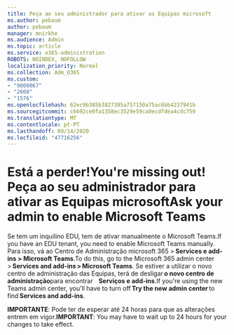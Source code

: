 ```yaml
---
title: Peça ao seu administrador para ativar as Equipas microsoft
ms.author: pebaum
author: pebaum
manager: mnirkhe
ms.audience: Admin
ms.topic: article
ms.service: o365-administration
ROBOTS: NOINDEX, NOFOLLOW
localization_priority: Normal
ms.collection: Adm_O365
ms.custom:
- "9000067"
- "2660"
- "1576"
ms.openlocfilehash: 62ec9b385b3827395a757150a75ac6bb4237941b
ms.sourcegitcommit: c6692ce0fa1358ec3529e59ca0ecdfdea4cdc759
ms.translationtype: MT
ms.contentlocale: pt-PT
ms.lasthandoff: 09/14/2020
ms.locfileid: "47716256"
---
```

# <a name="youre-missing-out-ask-your-admin-to-enable-microsoft-teams"></a><span data-ttu-id="1a4ae-102">Está a perder!</span><span class="sxs-lookup"><span data-stu-id="1a4ae-102">You're missing out!</span></span> <span data-ttu-id="1a4ae-103">Peça ao seu administrador para ativar as Equipas microsoft</span><span class="sxs-lookup"><span data-stu-id="1a4ae-103">Ask your admin to enable Microsoft Teams</span></span>

<span data-ttu-id="1a4ae-104">Se tem um inquilino EDU, tem de ativar manualmente o Microsoft Teams.</span><span class="sxs-lookup"><span data-stu-id="1a4ae-104">If you have an EDU tenant, you need to enable Microsoft Teams manually.</span></span> <span data-ttu-id="1a4ae-105">Para isso, vá ao Centro de Administração microsoft 365 > **Services e add-ins > Microsoft Teams**.</span><span class="sxs-lookup"><span data-stu-id="1a4ae-105">To do this, go to the Microsoft 365 admin center > **Services and add-ins > Microsoft Teams**.</span></span> <span data-ttu-id="1a4ae-106">Se estiver a utilizar o novo centro de administração das Equipas, terá de desligar **o novo centro de administração**para encontrar    **Serviços e add-ins**.</span><span class="sxs-lookup"><span data-stu-id="1a4ae-106">If you're using the new Teams admin center, you'll have to turn off **Try the new admin center** to find **Services and add-ins**.</span></span> 

<span data-ttu-id="1a4ae-107">**IMPORTANTE**: Pode ter de esperar até 24 horas para que as alterações entrem em vigor.</span><span class="sxs-lookup"><span data-stu-id="1a4ae-107">**IMPORTANT**: You may have to wait up to 24 hours for your changes to take effect.</span></span>